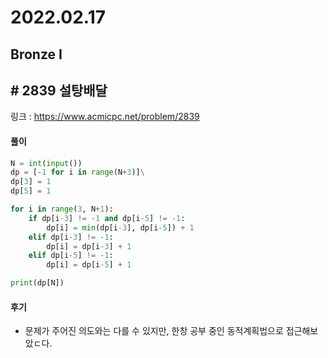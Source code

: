# 2022.02.17

## Bronze I

## # 2839 설탕배달 

링크 : https://www.acmicpc.net/problem/2839

#### 풀이

```python
N = int(input())
dp = [-1 for i in range(N+3)]\
dp[3] = 1
dp[5] = 1

for i in range(3, N+1):
    if dp[i-3] != -1 and dp[i-5] != -1:
        dp[i] = min(dp[i-3], dp[i-5]) + 1
    elif dp[i-3] != -1:
        dp[i] = dp[i-3] + 1
    elif dp[i-5] != -1:
        dp[i] = dp[i-5] + 1

print(dp[N])
```



#### 후기

* 문제가 주어진 의도와는 다를 수 있지만, 한창 공부 중인 동적계획법으로 접근해보았ㄷ다.























